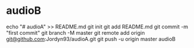 # audioB
echo "# audioA" >> README.md
git init
git add README.md
git commit -m "first commit"
git branch -M master
git remote add origin git@github.com:Jordyn93/audioA.git
git push -u origin master
audioB
